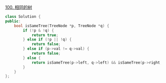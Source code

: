[100. 相同的树](https://leetcode-cn.com/problems/same-tree/)

```c++
class Solution {
public:
    bool isSameTree(TreeNode *p, TreeNode *q) {
        if (!p & !q) {
            return true;
        } else if (!p || !q) {
            return false;
        } else if (p->val != q->val) {
            return false;
        } else {
            return isSameTree(p->left, q->left) && isSameTree(p->right, q->right);
        }
    }
};
```

